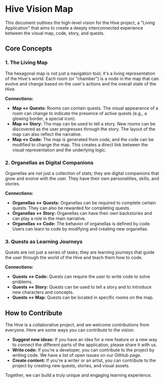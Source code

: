 # Hive Vision Map

This document outlines the high-level vision for the Hive project, a "Living Application" that aims to create a deeply interconnected experience between the visual map, code, story, and quests.

## Core Concepts

### 1. The Living Map

The hexagonal map is not just a navigation tool; it's a living representation of the Hive's world. Each room (or "chamber") is a node in the map that can evolve and change based on the user's actions and the overall state of the Hive.

**Connections:**

*   **Map <-> Quests:** Rooms can contain quests. The visual appearance of a room can change to indicate the presence of active quests (e.g., a glowing border, a special icon).
*   **Map <-> Story:** The map can be used to tell a story. New rooms can be discovered as the user progresses through the story. The layout of the map can also reflect the narrative.
*   **Map <-> Code:** The map is generated from code, and the code can be modified to change the map. This creates a direct link between the visual representation and the underlying logic.

### 2. Organellas as Digital Companions

Organellas are not just a collection of stats; they are digital companions that grow and evolve with the user. They have their own personalities, skills, and stories.

**Connections:**

*   **Organellas <-> Quests:** Organellas can be required to complete certain quests. They can also be rewarded for completing quests.
*   **Organellas <-> Story:** Organellas can have their own backstories and can play a role in the main narrative.
*   **Organellas <-> Code:** The behavior of organellas is defined by code. Users can learn to code by modifying and creating new organellas.

### 3. Quests as Learning Journeys

Quests are not just a series of tasks; they are learning journeys that guide the user through the world of the Hive and teach them how to code.

**Connections:**

*   **Quests <-> Code:** Quests can require the user to write code to solve problems.
*   **Quests <-> Story:** Quests can be used to tell a story and to introduce new characters and concepts.
*   **Quests <-> Map:** Quests can be located in specific rooms on the map.

## How to Contribute

The Hive is a collaborative project, and we welcome contributions from everyone. Here are some ways you can contribute to the vision:

*   **Suggest new ideas:** If you have an idea for a new feature or a new way to connect the different parts of the application, please share it with us.
*   **Write code:** If you're a developer, you can contribute to the project by writing code. We have a list of open issues on our GitHub page.
*   **Create content:** If you're a writer or an artist, you can contribute to the project by creating new quests, stories, and visual assets.

Together, we can build a truly unique and engaging learning experience.
